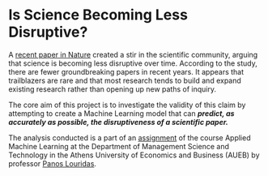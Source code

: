 # Is Science Becoming Less Disruptive?

A [recent paper in Nature](https://www.nature.com/articles/s41586-022-05543-x) created a stir in the scientific community, arguing that science is becoming less disruptive over time. According to the study, there are fewer groundbreaking papers in recent years. It appears that trailblazers are rare and that most research tends to build and expand existing research rather than opening up new paths of inquiry.

The core aim of this project is to investigate the validity of this claim by attempting to create a Machine Learning model that can ***predict, as accurately as possible, the disruptiveness of a scientific paper.***

The analysis conducted is a part of an [assignment](/disruptive_science_assignment.ipynb) of the course Applied Machine Learning at the Department of Management Science and Technology in the Athens University of Economics and Business (AUEB) by professor [Panos Louridas](https://github.com/louridas). 
